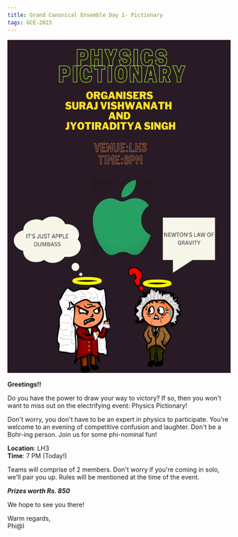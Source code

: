 ```yaml
---
title: Grand Canonical Ensemble Day 1- Pictionary
tags: GCE-2023
---
```


<p align="center">
<img src="/posters/GCE-Day_1.png" height=750>
</p>

**Greetings!!**

Do you have the power to draw your way to victory? If so, then you won't want to miss out on the electrifying event: Physics Pictionary! 
<!--more-->

Don't worry, you don't have to be an expert in physics to participate. You're welcome to an evening of competitive confusion and laughter.
Don't be a Bohr-ing person. Join us for some phi-nominal fun!

**Location**: LH3<br>
**Time**: 7 PM (Today!)

Teams will comprise of 2 members.
Don't worry if you're coming in solo, we'll pair you up.
Rules will be mentioned at the time of the event.

**_Prizes worth Rs. 850_**

We hope to see you there!

Warm regards,<br>
Phi@I




